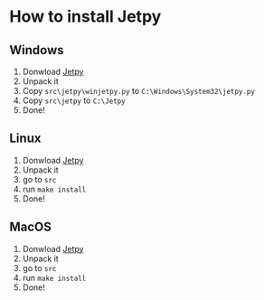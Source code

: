 # How to install Jetpy

## Windows

1. Donwload [Jetpy](https://github.com/vivavy/jetpy")
2. Unpack it
3. Copy `src\jetpy\winjetpy.py` to `C:\Windows\System32\jetpy.py`
4. Copy `src\jetpy` to `C:\Jetpy`
5. Done!

## Linux

1. Donwload [Jetpy](https://github.com/vivavy/jetpy")
2. Unpack it
3. go to `src`
4. run `make install`
5. Done!

## MacOS

1. Donwload [Jetpy](https://github.com/vivavy/jetpy")
2. Unpack it
3. go to `src`
4. run `make install`
5. Done!
